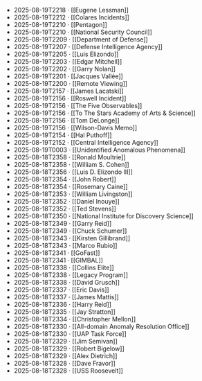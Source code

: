 - 2025-08-19T2218 · [[Eugene Lessman]]
- 2025-08-19T2212 · [[Colares Incidents]]
- 2025-08-19T2210 · [[Pentagon]]
- 2025-08-19T2210 · [[National Security Council]]
- 2025-08-19T2209 · [[Department of Defense]]
- 2025-08-19T2207 · [[Defense Intelligence Agency]]
- 2025-08-19T2205 · [[Luis Elizondo]]
- 2025-08-19T2203 · [[Edgar Mitchell]]
- 2025-08-19T2202 · [[Garry Nolan]]
- 2025-08-19T2201 · [[Jacques Vallée]]
- 2025-08-19T2200 · [[Remote Viewing]]
- 2025-08-19T2157 · [[James Lacatski]]
- 2025-08-19T2156 · [[Roswell Incident]]
- 2025-08-19T2156 · [[The Five Observables]]
- 2025-08-19T2156 · [[To The Stars Academy of Arts & Science]]
- 2025-08-19T2156 · [[Tom DeLonge]]
- 2025-08-19T2156 · [[Wilson-Davis Memo]]
- 2025-08-19T2154 · [[Hal Puthoff]]
- 2025-08-19T2152 · [[Central Intelligence Agency]]
- 2025-08-19T0003 · [[Unidentified Anomalous Phenomena]]
- 2025-08-18T2358 · [[Ronald Moultrie]]
- 2025-08-18T2358 · [[William S. Cohen]]
- 2025-08-18T2356 · [[Luis D. Elizondo III]]
- 2025-08-18T2354 · [[John Robert]]
- 2025-08-18T2354 · [[Rosemary Caine]]
- 2025-08-18T2353 · [[William Livingston]]
- 2025-08-18T2352 · [[Daniel Inouye]]
- 2025-08-18T2352 · [[Ted Stevens]]
- 2025-08-18T2350 · [[National Institute for Discovery Science]]
- 2025-08-18T2349 · [[Garry Reid]]
- 2025-08-18T2349 · [[Chuck Schumer]]
- 2025-08-18T2343 · [[Kirsten Gillibrand]]
- 2025-08-18T2343 · [[Marco Rubio]]
- 2025-08-18T2341 · [[GoFast]]
- 2025-08-18T2341 · [[GIMBAL]]
- 2025-08-18T2338 · [[Collins Elite]]
- 2025-08-18T2338 · [[Legacy Program]]
- 2025-08-18T2338 · [[David Grusch]]
- 2025-08-18T2337 · [[Eric Davis]]
- 2025-08-18T2337 · [[James Mattis]]
- 2025-08-18T2336 · [[Harry Reid]]
- 2025-08-18T2335 · [[Jay Stratton]]
- 2025-08-18T2334 · [[Christopher Mellon]]
- 2025-08-18T2330 · [[All-domain Anomaly Resolution Office]]
- 2025-08-18T2330 · [[UAP Task Force]]
- 2025-08-18T2329 · [[Jim Semivan]]
- 2025-08-18T2329 · [[Robert Bigelow]]
- 2025-08-18T2329 · [[Alex Dietrich]]
- 2025-08-18T2328 · [[Dave Fravor]]
- 2025-08-18T2328 · [[USS Roosevelt]]
